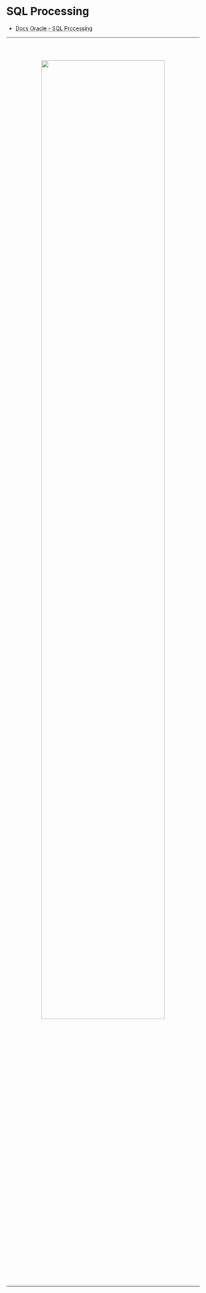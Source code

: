 # SQL Processing
> 
* [Docs Oracle - SQL Processing](https://docs.oracle.com/database/121/TGSQL/tgsql_sqlproc.htm#TGSQL178)

<hr>
<br>

## 
#### 

<div align="center">
  <img width="80%" src="https://github.com/user-attachments/assets/a6678dad-57a7-4abd-8f72-0a79bb2ea593">
</div>

<br>

### 

<br>
<hr>
<br>
